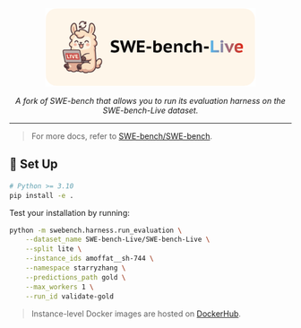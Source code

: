 <p align="center">
  <a href="http://swe-bench.github.io">
    <img src="docs/assets/figures/banner.png" style="height: 10em" alt="swe-bench-live" />
  </a>
</p>

<p align="center">
  <em>A fork of SWE-bench that allows you to run its evaluation harness on the SWE-bench-Live dataset.</em>
</p>

---

> For more docs, refer to [SWE-bench/SWE-bench](https://github.com/SWE-bench/SWE-bench).

## 🚀 Set Up

```bash
# Python >= 3.10
pip install -e .
```

Test your installation by running:
```bash
python -m swebench.harness.run_evaluation \
    --dataset_name SWE-bench-Live/SWE-bench-Live \
    --split lite \
    --instance_ids amoffat__sh-744 \
    --namespace starryzhang \
    --predictions_path gold \
    --max_workers 1 \
    --run_id validate-gold
```
> Instance-level Docker images are hosted on [DockerHub](https://hub.docker.com/repositories/starryzhang).